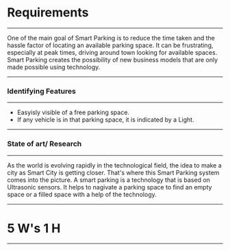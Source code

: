 # Requirements
-----------------------------------------------------------------------------------------------------------------------------------------------------------------------------------

One of the main goal of Smart Parking is to reduce the time taken and the hassle factor of locating an available parking space. It can be frustrating, especially at peak times, driving around town looking for available spaces. Smart Parking creates the possibility of new business models that are only made possible using technology. 

-----------------------------------------------------------------------------------------------------------------------------------------------------------------------------------

### Identifying Features
-----------------------------------------------------------------------------------------------------------------------------------------------------------------------------------
* Easyisly visible of a free parking space.
* If any vehicle is in that parking space, it is indicated by a Light.

-----------------------------------------------------------------------------------------------------------------------------------------------------------------------------------

### State of art/ Research
-----------------------------------------------------------------------------------------------------------------------------------------------------------------------------------

As the world is evolving rapidly in the technological field, the idea to make a city as Smart City is getting closer. That's where this Smart Parking system comes into the picture. A smart parking is a technology that is based on Ultrasonic sensors. It helps to nagivate a parking space to find an empty space or a filled space with a help of the technology.

-----------------------------------------------------------------------------------------------------------------------------------------------------------------------------------

# 5 W's 1 H
-----------------------------------------------------------------------------------------------------------------------------------------------------------------------------------

